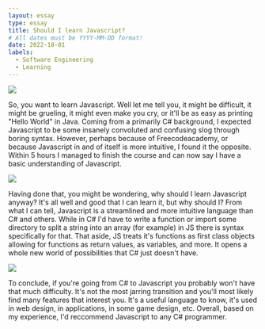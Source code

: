 ```yaml
---
layout: essay
type: essay
title: Should I learn Javascript?
# All dates must be YYYY-MM-DD format!
date: 2022-18-01
labels:
  - Software Engineering
  - Learning
---
```


<img class="ui tiny left circular floated image" src="https://kakioka.github.io/images/uncle-sam-wants-you.jpg">

So, you want to learn Javascript. Well let me tell you, it might be difficult, it might be grueling, it might even make you cry, or it'll be as easy as printing "Hello World" in Java. Coming from a primarily C# background, I expected Javascript to be some insanely convoluted and confusing slog through boring syntax. However, perhaps because of Freecodeacademy, or because Javascript in and of itself is more intuitive, I found it the opposite. Within 5 hours I managed to finish the course and can now say I have a basic understanding of Javascript.

<img class="ui tiny left circular floated image" src="https://kakioka.github.io/images/cvjs.png">

Having done that, you might be wondering, why should I learn Javascript anyway? It's all well and good that I can learn it, but why should I? From what I can tell, Javascript is a streamlined and more intuitive language than C# and others. While in C# I'd have to write a function or import some directory to split a string into an array (for example) in JS there is syntax specifically for that. That aside, JS treats it's functions as first class objects allowing for functions as return values, as variables, and more. It opens a whole new world of possibilities that C# just doesn't have. 

<img class="ui tiny left circular floated image" src="https:/kakioka.github.io/images/jsmeme.png">

To conclude, if you're going from C# to Javascript you probably won't have that much difficulty. It's not the most jarring transition and you'll most likely find many features that interest you. It's a useful language to know, it's used in web design, in applications, in some game design, etc. Overall, based on my experience, I'd reccommend Javascript to any C# programmer. 

